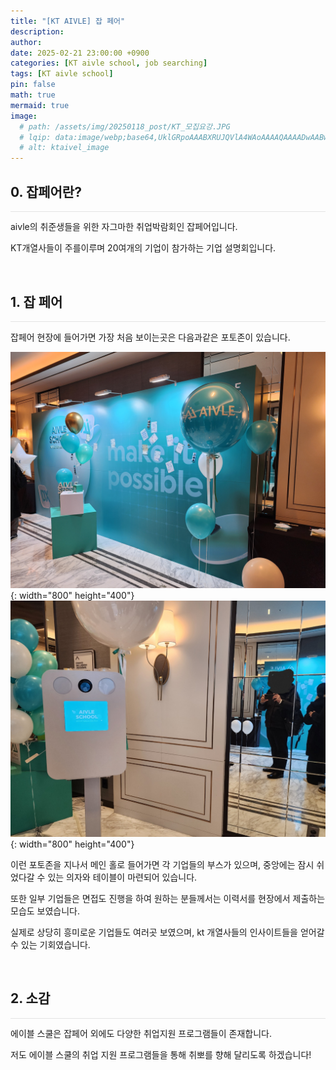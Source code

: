 ```yaml
---
title: "[KT AIVLE] 잡 페어"
description: 
author:
date: 2025-02-21 23:00:00 +0900
categories: [KT aivle school, job searching]
tags: [KT aivle school]
pin: false
math: true
mermaid: true
image:
  # path: /assets/img/20250118_post/KT_모집요강.JPG
  # lqip: data:image/webp;base64,UklGRpoAAABXRUJQVlA4WAoAAAAQAAAADwAABwAAQUxQSDIAAAARL0AmbZurmr57yyIiqE8oiG0bejIYEQTgqiDA9vqnsUSI6H+oAERp2HZ65qP/VIAWAFZQOCBCAAAA8AEAnQEqEAAIAAVAfCWkAALp8sF8rgRgAP7o9FDvMCkMde9PK7euH5M1m6VWoDXf2FkP3BqV0ZYbO6NA/VFIAAAA
  # alt: ktaivel_image
---
```


## **0. 잡페어란?**
<hr style="height: 0.5px; background-color: rgba(0, 0, 0, .1); border: none;" />

aivle의 취준생들을 위한 자그마한 취업박람회인 잡페어입니다.  

KT개열사들이 주를이루며 20여개의 기업이 참가하는 기업 설명회입니다.  

<br/>

## **1. 잡 페어**
<hr style="height: 0.5px; background-color: rgba(0, 0, 0, .1); border: none;" />

잡페어 현장에 들어가면 가장 처음 보이는곳은 다음과같은 포토존이 있습니다.

![Desktop View](/assets/img/20250221_post/jobfair1.jpg){: width="800" height="400"}
![Desktop View](/assets/img/20250221_post/jobfair2.jpg){: width="800" height="400"}

이런 포토존을 지나서 메인 홀로 들어가면 각 기업들의 부스가 있으며, 중앙에는 잠시 쉬었다갈 수 있는 의자와 테이블이 마련되어 있습니다.  

또한 일부 기업들은 면접도 진행을 하여 원하는 분들께서는 이력서를 현장에서 제출하는 모습도 보였습니다.  

실제로 상당히 흥미로운 기업들도 여러곳 보였으며, kt 개열사들의 인사이트들을 얻어갈 수 있는 기회였습니다.  

<br/>

## **2. 소감**
<hr style="height: 0.5px; background-color: rgba(0, 0, 0, .1); border: none;" />

에이블 스쿨은 잡페어 외에도 다양한 취업지원 프로그램들이 존재합니다.  

저도 에이블 스쿨의 취업 지원 프로그램들을 통해 취뽀를 향해 달리도록 하겠습니다!  